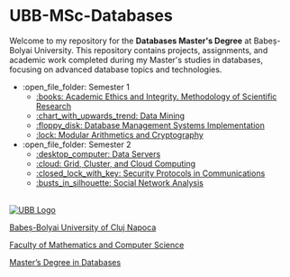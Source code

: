 # UBB-MSc-Databases

Welcome to my repository for the **Databases Master's Degree** at Babeș-Bolyai University. This repository contains projects, assignments, and academic work completed during my Master's studies in databases, focusing on advanced database topics and technologies.

<ul>
  <li>:open_file_folder: Semester 1
    <ul>
      <li> 
        <a href="https://github.com/BiancaM30/Academic-Ethics-and-Integrity.-Methodology-of-Scientific-Research"> 
          :books: Academic Ethics and Integrity. Methodology of Scientific Research
        </a>
      </li>
      <li> 
        <a href="https://github.com/BiancaM30/Data_Mining"> 
          :chart_with_upwards_trend: Data Mining 
        </a>
      </li>
      <li> 
        <a href="https://github.com/BiancaM30/Database-Management-Systems-Implementation"> 
          :floppy_disk: Database Management Systems Implementation 
        </a>
      </li>
<!--       <li> 
        <a href="https://github.com/YourUsername/Agile-Methodologies"> 
          :recycle: Agile Methodologies for Software Application Development 
        </a>
      </li> -->
      <li> 
        <a href="https://github.com/BiancaM30/Modular-Arithmetics-and-Cryptography"> 
          :lock: Modular Arithmetics and Cryptography 
        </a>
      </li>
    </ul>
  </li>
  <li>:open_file_folder: Semester 2
    <ul>
      <li> 
        <a href="https://github.com/BiancaM30/Data-Servers"> 
          :desktop_computer: Data Servers 
        </a>
      </li>
      <li> 
        <a href="https://github.com/YourUsername/Grid-Cluster-Cloud-Computing"> 
          :cloud: Grid, Cluster, and Cloud Computing 
        </a>
      </li>
      <li> 
        <a href="https://github.com/BiancaM30/Security-Protocols-in-Communications"> 
          :closed_lock_with_key: Security Protocols in Communications 
        </a>
      </li>
      <li> 
        <a href="https://github.com/BiancaM30/Social-Network-Analysis"> 
          :busts_in_silhouette: Social Network Analysis 
        </a>
      </li>
    </ul>
  </li>
</ul>

<br>

<a href="http://www.cs.ubbcluj.ro">
<img src="https://www.ubbcluj.ro/images/logo/logo_cs.png" alt="UBB Logo" />
<p> Babeș-Bolyai University of Cluj Napoca </p>
<p> Faculty of Mathematics and Computer Science </p>
<p> Master’s Degree in Databases </p>
</a>
<br>
